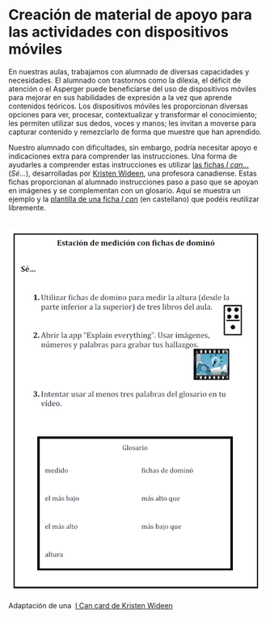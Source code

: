 # Creación de material de apoyo para las actividades con dispositivos móviles

En nuestras aulas, trabajamos con alumnado de diversas capacidades y necesidades. El alumnado con trastornos como la dilexia, el déficit de atención o el Asperger puede beneficiarse del uso de dispositivos móviles para mejorar en sus habilidades de expresión a la vez que aprende contenidos teóricos. Los dispositivos móviles les proporcionan diversas opciones para ver, procesar, contextualizar y transformar el conocimiento; les permiten utilizar sus dedos, voces y manos; les invitan a moverse para capturar contenido y remezclarlo de forma que muestre que han aprendido.

Nuestro alumnado con dificultades, sin embargo, podría necesitar apoyo e indicaciones extra para comprender las instrucciones. Una forma de ayudarles a comprender estas instrucciones es utilizar [las fichas _I can..._](http://www.mrswideen.com/2012/11/using-ipads-during-math-stations.html) (_Sé..._), desarrolladas por [Kristen Wideen](https://twitter.com/mrswideen), una profesora canadiense. Estas fichas proporcionan al alumnado instrucciones paso a paso que se apoyan en imágenes y se complementan con un glosario. Aquí se muestra un ejemplo y la [plantilla de una ficha _I can_](https://docs.google.com/document/d/10zj-Idxv_liRgfr72b4os3tcvRZSHs7aE9rMd1OiHgk/edit?usp=sharing) (en castellano) que podéis reutilizar libremente.  


 ![](img/i_can_card.png)


Adaptación de una  [I Can card de Kristen Wideen](http://www.mrswideen.com/2012/11/using-ipads-during-math-stations.html)